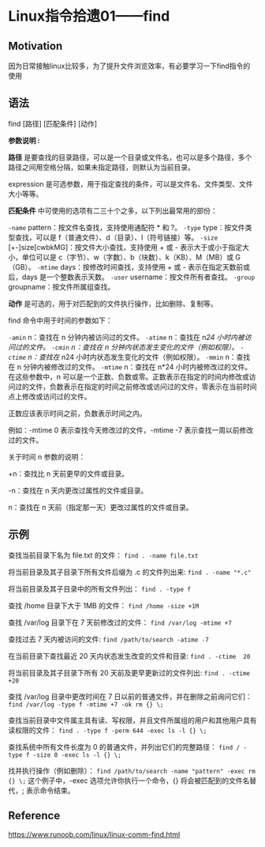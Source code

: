 # Linux指令拾遗01——find

## Motivation

因为日常接触linux比较多，为了提升文件浏览效率，有必要学习一下find指令的使用

## 语法

find [路径] [匹配条件] [动作]

**参数说明 :**

**路径** 是要查找的目录路径，可以是一个目录或文件名，也可以是多个路径，多个路径之间用空格分隔，如果未指定路径，则默认为当前目录。

expression 是可选参数，用于指定查找的条件，可以是文件名、文件类型、文件大小等等。

**匹配条件** 中可使用的选项有二三十个之多，以下列出最常用的部份：

`-name` pattern：按文件名查找，支持使用通配符 * 和 ?。
`-type` type：按文件类型查找，可以是 f（普通文件）、d（目录）、l（符号链接）等。
`-size` [+-]size[cwbkMG]：按文件大小查找，支持使用 + 或 - 表示大于或小于指定大小，单位可以是 c（字节）、w（字数）、b（块数）、k（KB）、M（MB）或 G（GB）。
`-mtime` days：按修改时间查找，支持使用 + 或 - 表示在指定天数前或后，days 是一个整数表示天数。
`-user` username：按文件所有者查找。
`-group` groupname：按文件所属组查找。

**动作** 是可选的，用于对匹配到的文件执行操作，比如删除、复制等。

find 命令中用于时间的参数如下：

`-amin` n：查找在 n 分钟内被访问过的文件。
`-atime` n：查找在 n*24 小时内被访问过的文件。
`-cmin` n：查找在 n 分钟内状态发生变化的文件（例如权限）。
`-ctime` n：查找在 n*24 小时内状态发生变化的文件（例如权限）。
`-mmin` n：查找在 n 分钟内被修改过的文件。
`-mtime` n：查找在 n*24 小时内被修改过的文件。
在这些参数中，n 可以是一个正数、负数或零。正数表示在指定的时间内修改或访问过的文件，负数表示在指定的时间之前修改或访问过的文件，零表示在当前时间点上修改或访问过的文件。

正数应该表示时间之前，负数表示时间之内。

例如：-mtime 0 表示查找今天修改过的文件，-mtime -7 表示查找一周以前修改过的文件。

关于时间 n 参数的说明：

+n：查找比 n 天前更早的文件或目录。

-n：查找在 n 天内更改过属性的文件或目录。

n：查找在 n 天前（指定那一天）更改过属性的文件或目录。

## 示例

查找当前目录下名为 file.txt 的文件：
`find . -name file.txt`

将当前目录及其子目录下所有文件后缀为 .c 的文件列出来:
`find . -name "*.c"`

将当前目录及其子目录中的所有文件列出：
`find . -type f`

查找 /home 目录下大于 1MB 的文件：
`find /home -size +1M`

查找 /var/log 目录下在 7 天前修改过的文件：
`find /var/log -mtime +7`

查找过去 7 天内被访问的文件:
`find /path/to/search -atime -7`

在当前目录下查找最近 20 天内状态发生改变的文件和目录:
`find . -ctime  20`

将当前目录及其子目录下所有 20 天前及更早更新过的文件列出:
`find . -ctime  +20`

查找 /var/log 目录中更改时间在 7 日以前的普通文件，并在删除之前询问它们：
`find /var/log -type f -mtime +7 -ok rm {} \;`

查找当前目录中文件属主具有读、写权限，并且文件所属组的用户和其他用户具有读权限的文件：
`find . -type f -perm 644 -exec ls -l {} \;`

查找系统中所有文件长度为 0 的普通文件，并列出它们的完整路径：
`find / -type f -size 0 -exec ls -l {} \;`

找并执行操作（例如删除）：
`find /path/to/search -name "pattern" -exec rm {} \;`
这个例子中，-exec 选项允许你执行一个命令，{} 将会被匹配到的文件名替代，\; 表示命令结束。

## Reference

https://www.runoob.com/linux/linux-comm-find.html
